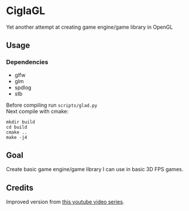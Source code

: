 # CiglaGL
Yet another attempt at creating game engine/game library in OpenGL

## Usage
### Dependencies
- glfw
- glm
- spdlog
- stb

Before compiling run `scripts/glad.py`  
Next compile with cmake:
```
mkdir build
cd build
cmake ..
make -j4
```

## Goal
Create basic game engine/game library I can use in basic 3D FPS games.

## Credits
Improved version from [this youtube video series](https://www.youtube.com/playlist?list=PLPaoO-vpZnumdcb4tZc4x5Q-v7CkrQ6M-).

